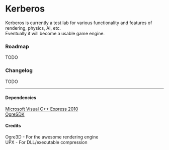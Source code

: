 # Kerberos
Kerberos is currently a test lab for various functionality and features of rendering, physics, AI, etc.  
Eventually it will become a usable game engine.   


### Roadmap  
TODO


### Changelog  
TODO

---

#### Dependencies
[Microsoft Visual C++ Express 2010](http://goo.gl/7fM3BF)  
[OgreSDK](http://goo.gl/LS4IG2)


#### Credits
Ogre3D \- For the awesome rendering engine  
UPX \- For DLL/executable compression